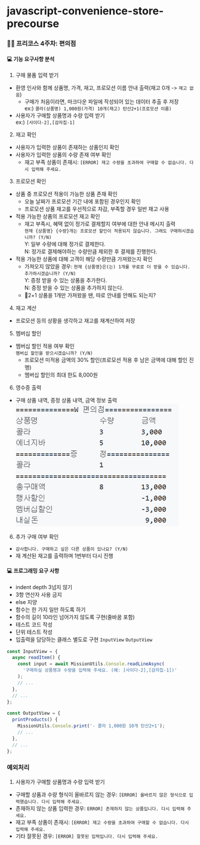 # javascript-convenience-store-precourse

### 🙏🏻 프리코스 4주차: 편의점

#### 💻 기능 요구사항 분석

1. 구매 물품 입력 받기

- 환영 인사와 함께 상품명, 가격, 재고, 프로모션 이름 안내 출력(재고 0개 -> `재고 없음`)
  - 구매가 처음이라면, 마크다운 파일에 작성되어 있는 데이터 추출 후 저장  
    ex:) `콜라(상품명) 1,000원(가격) 10개(재고) 탄산2+1(프로모션 이름)`
- 사용자가 구매할 상품명과 수량 입력 받기  
  ex:) `[사이다-2],[감자칩-1]`

2. 재고 확인

- 사용자가 입력한 상품이 존재하는 상품인지 확인
- 사용자가 입력한 상품의 수량 존재 여부 확인
  - 재고 부족 상품이 존재시: `[ERROR] 재고 수량을 초과하여 구매할 수 없습니다. 다시 입력해 주세요.`

3. 프로모션 확인

- 상품 중 프로모션 적용이 가능한 상품 존재 확인
  - 오늘 날짜가 프로모션 기간 내에 포함된 경우인지 확인
  - 프로모션 상품 재고를 우선적으로 차감, 부족할 경우 일반 재고 사용
- 적용 가능한 상품의 프로모션 재고 확인
  - 재고 부족시, 혜택 없이 정가로 결제할지 여부에 대한 안내 메시지 출력  
    `현재 {상품명} {수량}개는 프로모션 할인이 적용되지 않습니다. 그래도 구매하시겠습니까? (Y/N)`  
    Y: 일부 수량에 대해 정가로 결제한다.  
    N: 정가로 결제해야하는 수량만큼 제외한 후 결제를 진행한다.
- 적용 가능한 상품에 대해 고객이 해당 수량만큼 가져왔는지 확인
  - 가져오지 않았을 경우: `현재 {상품명}은(는) 1개를 무료로 더 받을 수 있습니다. 추가하시겠습니까? (Y/N)`  
    Y: 증정 받을 수 있는 상품을 추가한다.  
    N: 증정 받을 수 있는 상품을 추가하지 않는다.
  - 🤔2+1 상품을 1개만 가져왔을 땐, 따로 안내를 안해도 되는지?

4. 재고 계산

- 프로모션 등의 상황을 생각하고 재고를 재계산하여 저장

5. 멤버십 할인

- 멤버십 할인 적용 여부 확인  
  `멤버십 할인을 받으시겠습니까? (Y/N)`
  - 프로모션 미적용 금액의 30% 할인(프로모션 적용 후 남은 금액에 대해 할인 진행)
  - 멤버십 할인의 최대 한도 8,000원

6. 영수증 출력

- 구매 상품 내역, 증정 상품 내역, 금액 정보 출력
  ![alt text](image.png)

6. 추가 구매 여부 확인

- `감사합니다. 구매하고 싶은 다른 상품이 있나요? (Y/N)`
- 재 계산된 재고를 출력하며 1번부터 다시 진행

#### 💻 프로그래밍 요구 사항

- indent depth 3넘지 않기
- 3항 연산자 사용 금지
- else 지양
- 함수는 한 가지 일만 하도록 하기
- 함수의 길이 10라인 넘어가지 않도록 구현(줄바꿈 포함)
- 테스트 코드 작성
- 단위 테스트 작성
- 입출력을 담당하는 클래스 별도로 구현 `InputView` `OutputView`

```javascript
const InputView = {
  async readItem() {
    const input = await MissionUtils.Console.readLineAsync(
      '구매하실 상품명과 수량을 입력해 주세요. (예: [사이다-2],[감자칩-1])'
    );
    // ...
  },
  // ...
};
```

```javascript
const OutputView = {
  printProducts() {
    MissionUtils.Console.print('- 콜라 1,000원 10개 탄산2+1');
    // ...
  },
  // ...
};
```

### 예외처리

1. 사용자가 구매할 상품명과 수량 입력 받기

- 구매할 상품과 수량 형식이 올바르지 않는 경우: `[ERROR] 올바르지 않은 형식으로 입력했습니다. 다시 입력해 주세요.`
- 존재하지 않는 상품 입력한 경우: `ERROR] 존재하지 않는 상품입니다. 다시 입력해 주세요.`
- 재고 부족 상품이 존재시: `[ERROR] 재고 수량을 초과하여 구매할 수 없습니다. 다시 입력해 주세요.`
- 기타 잘못된 경우: `[ERROR] 잘못된 입력입니다. 다시 입력해 주세요.`
